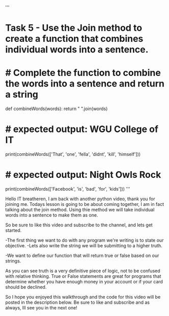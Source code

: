 '''
# Task 5 - Use the Join method to create a function that combines individual words into a sentence. 

# # Complete the function to combine the words into a sentence and return a string 
def combineWords(words):
   return " ".join(words)

# # expected output: WGU College of IT
print(combineWords(['That', 'one', 'fella', 'didnt', 'kill', 'himself']))
    
# # expected output: Night Owls Rock
print(combineWords(['Facebook', 'is', 'bad', 'for', 'kids']))
'''

Hello IT breatheren, I am back with another python video, thank you for joining me. Todays lesson is going to be about coming together, I am in fact talking about the join method. Using thie method we will take individual words into a sentence to make them as one. 


So be sure to like this video and subscribe to the channel, and lets get started. 

-The first thing we want to do with any program we're writing is to state our objective. 
-Lets also write the string we will be submitting to a higher truth.

-We want to define our function that will return true or false based on our strings.

As you can see truth is a very definitive piece of logic, not to be confused with relative thinking. True or False statements are great for programs that determine whether you have enough money in your account or if your card should be declined.  

So I hope you enjoyed this walkthrough and the code for this video will be posted in the description below. Be sure to like and subscribe and as always, Ill see you in the next one!
